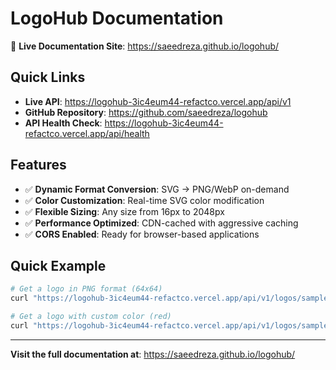 # LogoHub Documentation

🚀 **Live Documentation Site**: https://saeedreza.github.io/logohub/

## Quick Links

- **Live API**: https://logohub-3ic4eum44-refactco.vercel.app/api/v1
- **GitHub Repository**: https://github.com/saeedreza/logohub
- **API Health Check**: https://logohub-3ic4eum44-refactco.vercel.app/api/health

## Features

- ✅ **Dynamic Format Conversion**: SVG → PNG/WebP on-demand
- ✅ **Color Customization**: Real-time SVG color modification  
- ✅ **Flexible Sizing**: Any size from 16px to 2048px
- ✅ **Performance Optimized**: CDN-cached with aggressive caching
- ✅ **CORS Enabled**: Ready for browser-based applications

## Quick Example

```bash
# Get a logo in PNG format (64x64)
curl "https://logohub-3ic4eum44-refactco.vercel.app/api/v1/logos/sample-company?file=standard.png&size=64"

# Get a logo with custom color (red)
curl "https://logohub-3ic4eum44-refactco.vercel.app/api/v1/logos/sample-company?file=standard.svg&color=ff0000"
```

---

**Visit the full documentation at**: https://saeedreza.github.io/logohub/ 
